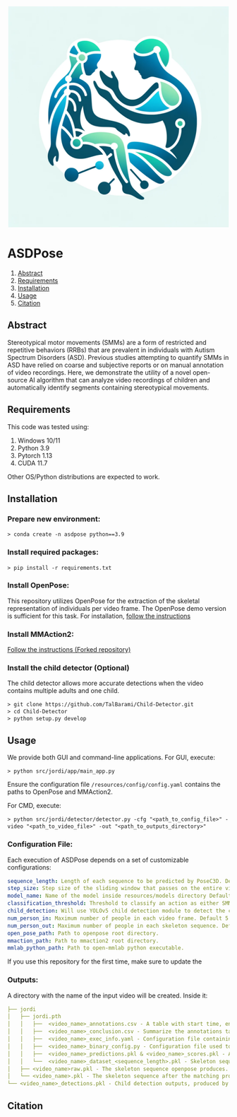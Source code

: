<p align="center">
  <img src="/resources/logo_jordi.webp" alt="ASDPose" width="500"/>
</p>


# ASDPose

1. [Abstract](#abstract)
2. [Requirements](#requirements)
3. [Installation](#installation)
4. [Usage](#usage)
5. [Citation](#citation)


## Abstract
Stereotypical motor movements (SMMs) are a form of restricted and repetitive behaviors (RRBs) that are prevalent in individuals with Autism Spectrum Disorders (ASD). Previous studies attempting to quantify SMMs in ASD have relied on coarse and subjective reports or on manual annotation of video recordings. Here, we demonstrate the utility of a novel open-source AI algorithm that can analyze video recordings of children and automatically identify segments containing stereotypical movements.

## Requirements
This code was tested using:
1. Windows 10/11
2. Python 3.9
3. Pytorch 1.13
4. CUDA 11.7

Other OS/Python distributions are expected to work.

## Installation
### Prepare new environment:
```console
> conda create -n asdpose python==3.9
```
### Install required packages:
```console
> pip install -r requirements.txt
```

### Install OpenPose:
This repository utilizes OpenPose for the extraction of the skeletal representation of individuals per video frame.
The OpenPose demo version is sufficient for this task. For installation, [follow the instructions](https://github.com/CMU-Perceptual-Computing-Lab/openpose/blob/master/doc/01_demo.md)

### Install MMAction2:
[Follow the instructions (Forked repository)](https://github.com/TalBarami/mmaction2)


### Install the child detector (Optional)
The child detector allows more accurate detections when the video contains multiple adults and one child.
```console
> git clone https://github.com/TalBarami/Child-Detector.git
> cd Child-Detector
> python setup.py develop
```

## Usage
We provide both GUI and command-line applications.
For GUI, execute:
```console
> python src/jordi/app/main_app.py
```
Ensure the configuration file `/resources/config/config.yaml` contains the paths to OpenPose and MMAction2.

For CMD, execute:
```console
> python src/jordi/detector/detector.py -cfg "<path_to_config_file>" -video "<path_to_video_file>" -out "<path_to_outputs_directory>"
```

### Configuration File:
Each execution of ASDPose depends on a set of customizable configurations:
```yaml
sequence_length: Length of each sequence to be predicted by PoseC3D. Default 200.
step_size: Step size of the sliding window that passes on the entire video. Default 30.
model_name: Name of the model inside resources/models directory Default 'jordi'.
classification_threshold: Threshold to classify an action as either SMM or not. Default 0.85.
child_detection: Will use YOLOv5 child detection module to detect the child per video frame. Default true .
num_person_in: Maximum number of people in each video frame. Default 5.
num_person_out: Maximum number of people in each skeleton sequence. Default 5.
open_pose_path: Path to openpose root directory.
mmaction_path: Path to mmaction2 root directory.
mmlab_python_path: Path to open-mmlab python executable.
```
If you use this repository for the first time, make sure to update the 

### Outputs:
A directory with the name of the input video will be created. Inside it:
```yaml
├── jordi
│   ├── jordi.pth
│   │   ├──  <video_name>_annotations.csv - A table with start time, end time, movement type and stereotypical score of each segment.
│   │   ├──  <video_name>_conclusion.csv - Summarize the annotations table with the sum of lengths of SMMs, the proportion of SMMs, the number of SMM segments, and the number of SMMs per minute.
│   │   ├──  <video_name>_exec_info.yaml - Configuration file containing execution information.
│   │   ├──  <video_name>_binary_config.py - Configuration file used to execute PoseC3D.
│   │   ├──  <video_name>_predictions.pkl & <video_name>_scores.pkl - A per-sequence scores produced by PoseC3D for each sequence of <sequence_length> length while iterating over the entire video with step size <step_size>.
│   │   └──  <video_name>_dataset_<sequence_length>.pkl - Skeleton sequences that were fed to PoseC3D.
│   ├── <video_name>raw.pkl - The skeleton sequence openpose produces.
│   └── <video_name>.pkl - The skeleton sequence after the matching process with the child detection module.
└── <video_name>_detections.pkl - Child detection outputs, produced by the child detection module (Optional).
```

## Citation
